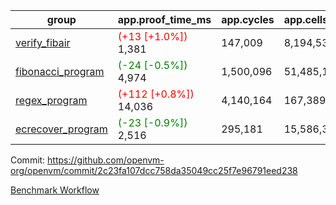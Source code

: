 | group | app.proof_time_ms | app.cycles | app.cells_used | leaf.proof_time_ms | leaf.cycles | leaf.cells_used |
| -- | -- | -- | -- | -- | -- | -- |
| [verify_fibair](https://github.com/openvm-org/openvm/blob/benchmark-results/benchmarks-pr/1403/verify_fibair-2c23fa107dcc758da35049cc25f7e96791eed238.md) |<span style='color: red'>(+13 [+1.0%])</span> 1,381 |  147,009 |  8,194,532 |- | - | - |
| [fibonacci_program](https://github.com/openvm-org/openvm/blob/benchmark-results/benchmarks-pr/1403/fibonacci-2c23fa107dcc758da35049cc25f7e96791eed238.md) |<span style='color: green'>(-24 [-0.5%])</span> 4,974 |  1,500,096 |  51,485,167 |- | - | - |
| [regex_program](https://github.com/openvm-org/openvm/blob/benchmark-results/benchmarks-pr/1403/regex-2c23fa107dcc758da35049cc25f7e96791eed238.md) |<span style='color: red'>(+112 [+0.8%])</span> 14,036 |  4,140,164 |  167,389,450 |- | - | - |
| [ecrecover_program](https://github.com/openvm-org/openvm/blob/benchmark-results/benchmarks-pr/1403/ecrecover-2c23fa107dcc758da35049cc25f7e96791eed238.md) |<span style='color: green'>(-23 [-0.9%])</span> 2,516 |  295,181 |  15,586,346 |- | - | - |


Commit: https://github.com/openvm-org/openvm/commit/2c23fa107dcc758da35049cc25f7e96791eed238

[Benchmark Workflow](https://github.com/openvm-org/openvm/actions/runs/13773992037)
